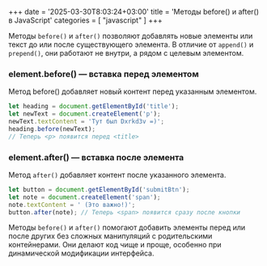 +++
date = '2025-03-30T8:03:24+03:00'
title = 'Методы before() и after() в JavaScript'
categories = [ "javascript" ]
+++

Методы `before()` и `after()` позволяют добавлять новые элементы или текст до или после существующего элемента. В отличие от `append()` и `prepend()`, они работают не внутри, а рядом с целевым элементом.

### element.before() — вставка перед элементом

Метод before() добавляет новый контент перед указанным элементом.

```js
let heading = document.getElementById('title'); 
let newText = document.createElement('p'); 
newText.textContent = 'Тут был Dxrkd3v =)';
heading.before(newText); 
// Теперь <p> появится перед <title>
```

### element.after() — вставка после элемента

Метод `after()` добавляет контент после указанного элемента.

```js
let button = document.getElementById('submitBtn'); 
let note = document.createElement('span'); 
note.textContent = ' (Это важно!)';
button.after(note); // Теперь <span> появится сразу после кнопки
```

Методы `before()` и `after()` помогают добавить элементы перед или после других без сложных манипуляций с родительскими контейнерами. Они делают код чище и проще, особенно при динамической модификации интерфейса.